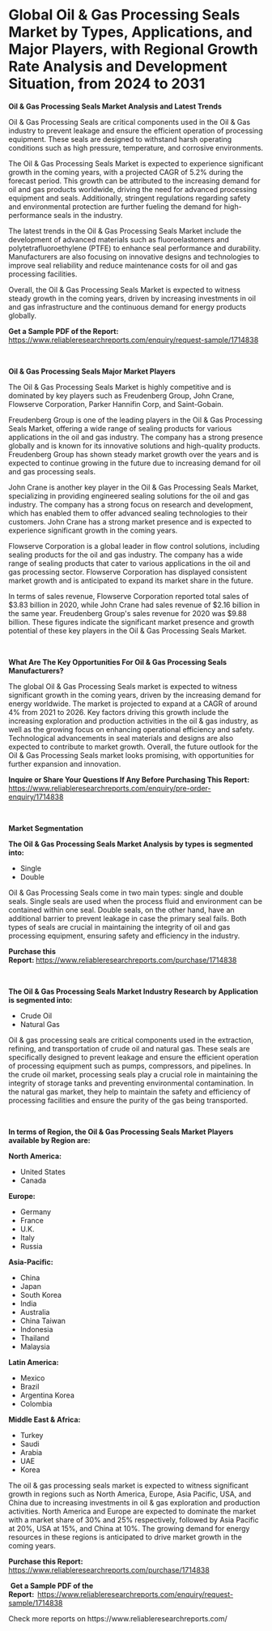 <p><h1>Global Oil & Gas Processing Seals Market by Types, Applications, and Major Players, with Regional Growth Rate Analysis and Development Situation, from 2024 to 2031</h1></p><p><strong>Oil & Gas Processing Seals Market Analysis and Latest Trends</strong></p>
<p><p>Oil & Gas Processing Seals are critical components used in the Oil & Gas industry to prevent leakage and ensure the efficient operation of processing equipment. These seals are designed to withstand harsh operating conditions such as high pressure, temperature, and corrosive environments.</p><p>The Oil & Gas Processing Seals Market is expected to experience significant growth in the coming years, with a projected CAGR of 5.2% during the forecast period. This growth can be attributed to the increasing demand for oil and gas products worldwide, driving the need for advanced processing equipment and seals. Additionally, stringent regulations regarding safety and environmental protection are further fueling the demand for high-performance seals in the industry.</p><p>The latest trends in the Oil & Gas Processing Seals Market include the development of advanced materials such as fluoroelastomers and polytetrafluoroethylene (PTFE) to enhance seal performance and durability. Manufacturers are also focusing on innovative designs and technologies to improve seal reliability and reduce maintenance costs for oil and gas processing facilities.</p><p>Overall, the Oil & Gas Processing Seals Market is expected to witness steady growth in the coming years, driven by increasing investments in oil and gas infrastructure and the continuous demand for energy products globally.</p></p>
<p><strong>Get a Sample PDF of the Report:&nbsp;</strong> <a href="https://www.reliableresearchreports.com/enquiry/request-sample/1714838">https://www.reliableresearchreports.com/enquiry/request-sample/1714838</a></p>
<p>&nbsp;</p>
<p><strong>Oil & Gas Processing Seals Major Market Players</strong></p>
<p><p>The Oil & Gas Processing Seals Market is highly competitive and is dominated by key players such as Freudenberg Group, John Crane, Flowserve Corporation, Parker Hannifin Corp, and Saint-Gobain.</p><p>Freudenberg Group is one of the leading players in the Oil & Gas Processing Seals Market, offering a wide range of sealing products for various applications in the oil and gas industry. The company has a strong presence globally and is known for its innovative solutions and high-quality products. Freudenberg Group has shown steady market growth over the years and is expected to continue growing in the future due to increasing demand for oil and gas processing seals.</p><p>John Crane is another key player in the Oil & Gas Processing Seals Market, specializing in providing engineered sealing solutions for the oil and gas industry. The company has a strong focus on research and development, which has enabled them to offer advanced sealing technologies to their customers. John Crane has a strong market presence and is expected to experience significant growth in the coming years.</p><p>Flowserve Corporation is a global leader in flow control solutions, including sealing products for the oil and gas industry. The company has a wide range of sealing products that cater to various applications in the oil and gas processing sector. Flowserve Corporation has displayed consistent market growth and is anticipated to expand its market share in the future.</p><p>In terms of sales revenue, Flowserve Corporation reported total sales of $3.83 billion in 2020, while John Crane had sales revenue of $2.16 billion in the same year. Freudenberg Group's sales revenue for 2020 was $9.88 billion. These figures indicate the significant market presence and growth potential of these key players in the Oil & Gas Processing Seals Market.</p></p>
<p>&nbsp;</p>
<p><strong>What Are The Key Opportunities For Oil & Gas Processing Seals Manufacturers?</strong></p>
<p><p>The global Oil & Gas Processing Seals market is expected to witness significant growth in the coming years, driven by the increasing demand for energy worldwide. The market is projected to expand at a CAGR of around 4% from 2021 to 2026. Key factors driving this growth include the increasing exploration and production activities in the oil & gas industry, as well as the growing focus on enhancing operational efficiency and safety. Technological advancements in seal materials and designs are also expected to contribute to market growth. Overall, the future outlook for the Oil & Gas Processing Seals market looks promising, with opportunities for further expansion and innovation.</p></p>
<p><strong>Inquire or Share Your Questions If Any Before Purchasing This Report:</strong> <a href="https://www.reliableresearchreports.com/enquiry/pre-order-enquiry/1714838">https://www.reliableresearchreports.com/enquiry/pre-order-enquiry/1714838</a></p>
<p>&nbsp;</p>
<p><strong>Market Segmentation</strong></p>
<p><strong>The Oil & Gas Processing Seals Market Analysis by types is segmented into:</strong></p>
<p><ul><li>Single</li><li>Double</li></ul></p>
<p><p>Oil & Gas Processing Seals come in two main types: single and double seals. Single seals are used when the process fluid and environment can be contained within one seal. Double seals, on the other hand, have an additional barrier to prevent leakage in case the primary seal fails. Both types of seals are crucial in maintaining the integrity of oil and gas processing equipment, ensuring safety and efficiency in the industry.</p></p>
<p><strong>Purchase this Report:&nbsp;</strong><a href="https://www.reliableresearchreports.com/purchase/1714838">https://www.reliableresearchreports.com/purchase/1714838</a></p>
<p>&nbsp;</p>
<p><strong>The Oil & Gas Processing Seals Market Industry Research by Application is segmented into:</strong></p>
<p><ul><li>Crude Oil</li><li>Natural Gas</li></ul></p>
<p><p>Oil & gas processing seals are critical components used in the extraction, refining, and transportation of crude oil and natural gas. These seals are specifically designed to prevent leakage and ensure the efficient operation of processing equipment such as pumps, compressors, and pipelines. In the crude oil market, processing seals play a crucial role in maintaining the integrity of storage tanks and preventing environmental contamination. In the natural gas market, they help to maintain the safety and efficiency of processing facilities and ensure the purity of the gas being transported.</p></p>
<p>&nbsp;</p>
<p><strong>In terms of Region, the Oil & Gas Processing Seals Market Players available by Region are:</strong></p>
<p>
    <p> <strong> North America: </strong>
        <ul>
            <li>United States</li>
            <li>Canada</li>
        </ul>
        </p> 
    <p> <strong> Europe: </strong>
        <ul>
            <li>Germany</li>
            <li>France</li>
            <li>U.K.</li>
            <li>Italy</li>
            <li>Russia</li>
        </ul>
        </p> 
    <p> <strong> Asia-Pacific: </strong>
        <ul>
            <li>China</li>
            <li>Japan</li>
            <li>South Korea</li>
            <li>India</li>
            <li>Australia</li>
            <li>China Taiwan</li>
            <li>Indonesia</li>
            <li>Thailand</li>
            <li>Malaysia</li>
        </ul>
        </p> 
    <p> <strong> Latin America: </strong>
        <ul>
            <li>Mexico</li>
            <li>Brazil</li>
            <li>Argentina Korea</li>
            <li>Colombia</li>
        </ul>
        </p> 
    <p> <strong> Middle East & Africa: </strong>
        <ul>
            <li>Turkey</li>
            <li>Saudi</li>
            <li>Arabia</li>
            <li>UAE</li>
            <li>Korea</li>
        </ul>
    </p>
    </p>
<p><p>The oil & gas processing seals market is expected to witness significant growth in regions such as North America, Europe, Asia Pacific, USA, and China due to increasing investments in oil & gas exploration and production activities. North America and Europe are expected to dominate the market with a market share of 30% and 25% respectively, followed by Asia Pacific at 20%, USA at 15%, and China at 10%. The growing demand for energy resources in these regions is anticipated to drive market growth in the coming years.</p></p>
<p><strong>Purchase this Report: </strong><a href="https://www.reliableresearchreports.com/purchase/1714838">https://www.reliableresearchreports.com/purchase/1714838</a></p>
<p>&nbsp;<strong>Get a Sample PDF of the Report:&nbsp;&nbsp;</strong><a href="https://www.reliableresearchreports.com/enquiry/request-sample/1714838">https://www.reliableresearchreports.com/enquiry/request-sample/1714838</a></p>
<p><strong></strong></p>
<p>Check more reports on https://www.reliableresearchreports.com/</p>